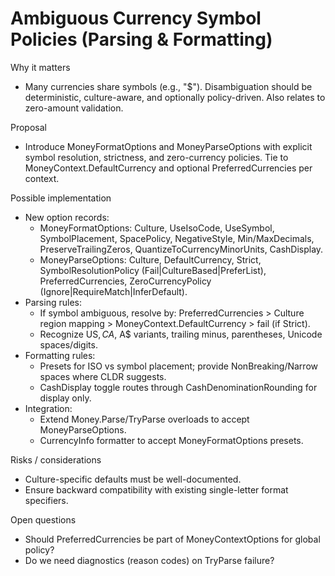 # Ambiguous Currency Symbol Policies (Parsing & Formatting)

Why it matters
- Many currencies share symbols (e.g., "$"). Disambiguation should be deterministic, culture-aware, and optionally policy-driven. Also relates to zero-amount validation.

Proposal
- Introduce MoneyFormatOptions and MoneyParseOptions with explicit symbol resolution, strictness, and zero-currency policies. Tie to MoneyContext.DefaultCurrency and optional PreferredCurrencies per context.

Possible implementation
- New option records:
  - MoneyFormatOptions: Culture, UseIsoCode, UseSymbol, SymbolPlacement, SpacePolicy, NegativeStyle, Min/MaxDecimals, PreserveTrailingZeros, QuantizeToCurrencyMinorUnits, CashDisplay.
  - MoneyParseOptions: Culture, DefaultCurrency, Strict, SymbolResolutionPolicy (Fail|CultureBased|PreferList), PreferredCurrencies, ZeroCurrencyPolicy (Ignore|RequireMatch|InferDefault).
- Parsing rules:
  - If symbol ambiguous, resolve by: PreferredCurrencies > Culture region mapping > MoneyContext.DefaultCurrency > fail (if Strict).
  - Recognize US$, CA$, A$ variants, trailing minus, parentheses, Unicode spaces/digits.
- Formatting rules:
  - Presets for ISO vs symbol placement; provide NonBreaking/Narrow spaces where CLDR suggests.
  - CashDisplay toggle routes through CashDenominationRounding for display only.
- Integration:
  - Extend Money.Parse/TryParse overloads to accept MoneyParseOptions.
  - CurrencyInfo formatter to accept MoneyFormatOptions presets.

Risks / considerations
- Culture-specific defaults must be well-documented.
- Ensure backward compatibility with existing single-letter format specifiers.

Open questions
- Should PreferredCurrencies be part of MoneyContextOptions for global policy?
- Do we need diagnostics (reason codes) on TryParse failure?
